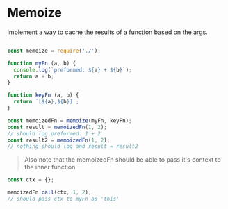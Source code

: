 # Memoize

Implement a way to cache the results of a function based on the args.

```javascript

const memoize = require('./');

function myFn (a, b) {
  console.log(`preformed: ${a} + ${b}`);
  return a + b;
}

function keyFn (a, b) {
  return `[${a},${b}]`;
}

const memoizedFn = memoize(myFn, keyFn);
const result = memoizedFn(1, 2);
// should log preformed: 1 + 2
const result2 = memoizedFn(1, 2);
// nothing should log and result = result2
```

> Also note that the memoizedFn should be able to pass it's context to the inner function. 

```javascript
const ctx = {};

memoizedFn.call(ctx, 1, 2);
// should pass ctx to myFn as 'this'
```
